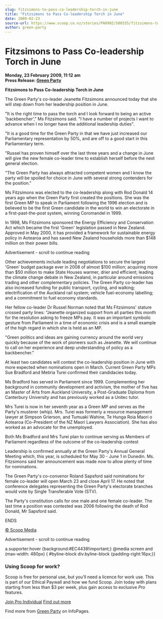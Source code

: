 ```yaml
---
slug: fitzsimons-to-pass-co-leadership-torch-in-june
title: "Fitzsimons to Pass Co-leadership Torch in June"
date: 2009-02-23
source-url: https://www.scoop.co.nz/stories/PA0902/S00335/fitzsimons-to-pass-co-leadership-torch-in-june.htm
author: green-party
---
```

Fitzsimons to Pass Co-leadership Torch in June
==============================================

**Monday, 23 February 2009, 11:12 am**  
**Press Release: [Green Party](https://info.scoop.co.nz/Green_Party)**

**Fitzsimons to Pass Co-leadership Torch in June**

The Green Party's co-leader Jeanette Fitzsimons announced today that she will step down from her leadership position in June.

"It is the right time to pass the torch and I look forward to being an active 'backbencher'," Ms Fitzsimons said. "I have a number of projects I want to advance when I no longer have the additional leadership duties".

"It is a good time for the Green Party in that we have just increased our Parliamentary representation by 50%, and are off to a good start in this Parliamentary term.

"Russel has proven himself over the last three years and a change in June will give the new female co-leader time to establish herself before the next general election.

"The Green Party has always attracted competent women and I know the party will be spoiled for choice in June with several strong contenders for the position."

Ms Fitzsimons was elected to the co-leadership along with Rod Donald 14 years ago when the Green Party first created the positions. She was the first Green MP to speak in Parliament following the 1996 election and is believed to be the first Green candidate in the world to win an electorate in a first-past-the-post system, winning Coromandel in 1999.

In 1998, Ms Fitzsimons sponsored the Energy Efficiency and Conservation Act which became the first 'Green' legislation passed in New Zealand. Approved in May 2000, it has provided a framework for sustainable energy policy in Aotearoa and has saved New Zealand households more than $148 million on their power bills.

Advertisement - scroll to continue reading





Other achievements include leading negotiations to secure the largest 'Green' budget package ever in 2008 of almost $100 million; acquiring more than $50 million to make State Houses warmer, drier and efficient; leading the climate change debate in New Zealand, in particular around emissions trading and other complementary policies. The Green Party co-leader has also increased funding for public transport, cycling, and walking; electrification of the Auckland rail system; vehicle fuel-economy labelling; and a commitment to fuel economy standards.

Her fellow co-leader Dr Russel Norman noted that Ms Fitzsimons' stature crossed party lines: "Jeanette organized support from all parties this month for the resolution asking to freeze MPs pay. It was an important symbolic gesture from Parliament in a time of economic crisis and is a small example of the high regard in which she is held as an MP.

"Green politics and ideas are gaining currency around the world very quickly because of the work of pioneers such as Jeanette. We will continue to call on her experience and deep understanding of policy as a backbencher."

At least two candidates will contest the co-leadership position in June with more expected when nominations open in March. Current Green Party MPs Sue Bradford and Metiria Turei confirmed their candidacies today.

Ms Bradford has served in Parliament since 1999. Complementing her background in community development and activism, the mother of five has an Master of Arts from Auckland University, a Post-Graduate Diploma from Canterbury University and has previously worked as a Unitec tutor.

Mrs Turei is now in her seventh year as a Green MP and serves as the Party's musterer (whip). Mrs. Turei was formerly a resource management lawyer at Simpson Grierson, and Tumuaki Wahine, Te Hunga Roia Maori o Aotearoa (Co-President of the NZ Maori Lawyers Association). She has also worked as an advocate for the unemployed.

Both Ms Bradford and Mrs Turei plan to continue serving as Members of Parliament regardless of the outcome of the co-leadership contest

Leadership is confirmed annually at the Green Party's Annual General Meeting which, this year, is scheduled for May 30 - June 1 in Dunedin. Ms. Fitzsimons said her announcement was made now to allow plenty of time for nominations.

The Green Party's co-convenor Roland Sapsford said nominations for female co-leader will open March 23 and close April 17. He noted that conference delegates representing the Green Party's electorate branches would vote by Single Transferable Vote (STV).

The Party's constitution calls for one male and one female co-leader. The last time a position was contested was 2006 following the death of Rod Donald, Mr Sapsford said.

ENDS

[© Scoop Media](http://www.scoop.co.nz/about/terms.html)  

Advertisement - scroll to continue reading



a.supporter:hover {background:#EC4438!important;} @media screen and (max-width: 480px) { #byline-block div.byline-block {padding-right:16px;}}

### Using Scoop for work?

Scoop is free for personal use, but you’ll need a licence for work use. This is part of our Ethical Paywall and how we fund Scoop. Join today with plans starting from less than $3 per week, plus gain access to exclusive _Pro_ features.  
  
[Join Pro Individual](https://pro.scoop.co.nz/Individual/?from=ProIn24) [Find out more](https://pro.scoop.co.nz/using-scoop-for-work/?from=ProIn24)

Find more from [Green Party](https://info.scoop.co.nz/Green_Party) on InfoPages.